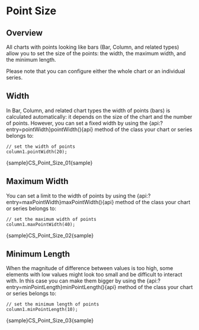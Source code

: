 # Point Size

## Overview

All charts with points looking like bars (Bar, Column, and related types) allow you to set the size of the points: the width, the maximum width, and the minimum length.

Please note that you can configure either the whole chart or an individual series.

## Width

In Bar, Column, and related chart types the width of points (bars) is calculated automatically: it depends on the size of the chart and the number of points. However, you can set a fixed width by using the {api:?entry=pointWidth}pointWidth(){api} method of the class your chart or series belongs to:

```
// set the width of points
column1.pointWidth(20);
```

{sample}CS\_Point\_Size\_01{sample}

## Maximum Width

You can set a limit to the width of points by using the {api:?entry=maxPointWidth}maxPointWidth(){api} method of the class your chart or series belongs to:

```
// set the maximum width of points
column1.maxPointWidth(40);
```

{sample}CS\_Point\_Size\_02{sample}

## Minimum Length

When the magnitude of difference between values is too high, some elements with low values might look too small and be difficult to interact with. In this case you can make them bigger by using the {api:?entry=minPointLength}minPointLength(){api} method of the class your chart or series belongs to:

```
// set the minimum length of points
column1.minPointLength(10);
```

{sample}CS\_Point\_Size\_03{sample}